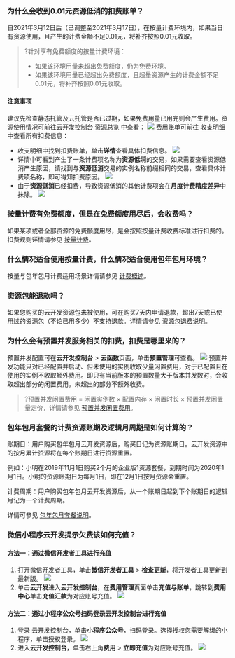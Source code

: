 ### 为什么会收到0.01元资源低消的扣费账单？
自2021年3月12日后（已调整至2021年3月17日），在按量计费环境内，如果当日有资源使用，且产生的计费金额不足0.01元，将补齐按照0.01元收取。

>?针对享有免费额度的按量计费环境：
>- 如果该环境用量未超出免费额度，仍为免费环境。
>- 如果该环境用量已经超出免费额度，且超量资源产生的计费金额不足0.01元，将补齐按照0.01元收取。


#### 注意事项
建议先检查静态托管及云托管是否已过期，如果免费用量已用完则会产生费用。资源使用情况可前往云开发控制台 [资源总览](https://console.cloud.tencent.com/tcb/env/overview) 中查看：
![](https://qcloudimg.tencent-cloud.cn/raw/b59cc4346b8aff36610bf8cdc6b431ac.png)
费用账单可前往 [收支明细](https://console.cloud.tencent.com/expense/transactions) 中查看所有扣费信息：
- 收支明细中找到扣费账单，单击**详情**查看具体扣费信息。
![](https://main.qcloudimg.com/raw/eeb07b5f3c948c468614300aa0261752.png)
- 详情中可看到产生了一条计费项名称为**资源低消**的交易，如果需要查看资源低消产生原因，请找到与**资源低消**交易的实例名称前缀相同的交易，查看具体计费项名称，即可得知扣费原因。
![](https://main.qcloudimg.com/raw/d8aa4c8fc33c75b0d443caa71f7fa8b3.png)
- 由于**资源低消**已经扣费，导致资源低消的其他计费项会在**月度计费精度差异**中抹除。
![](https://main.qcloudimg.com/raw/50a75a7ba1decf9372b78b4a7b27756c.png)

### 按量计费有免费额度，但是在免费额度用尽后，会收费吗？
如果某项或者全部资源的免费额度用尽，是会按照按量计费收费标准进行扣费的。扣费规则详情请参见 [按量计费](https://cloud.tencent.com/document/product/876/39095#.E6.8C.89.E9.87.8F.E8.AE.A1.E8.B4.B9)。

### 什么情况适合使用按量计费，什么情况适合使用包年包月环境？
按量与包年包月计费适用场景详情请参见 [计费概述](https://cloud.tencent.com/document/product/876/18864)。

### 资源包能退款吗？
如果您购买的云开发资源包未被使用，可在购买7天内申请退款，超出7天或已使用过的资源包（不论已用多少）不支持退款。详情请参见 [资源包退费说明](https://cloud.tencent.com/document/product/876/59285)。


### 为什么会有预置并发服务相关的扣费，扣费是哪里来的？

预置并发配置可在**云开发控制台** > **云函数**页面，单击**预置管理**可查看。
![](https://qcloudimg.tencent-cloud.cn/raw/609cb819a925d84fc150693fbf79a74c.png)
预置并发功能只对已经配置并启动、但未使用的实例收取少量闲置费用，对于已配置且在使用的实例不收取额外费用。即只有当前版本的预置数量大于版本并发数时，会收取超出部分的闲置费用。未超出的部分不额外收费。
>?预置并发闲置费用 = 闲置实例数 × 配置内存 × 闲置时长 × 预置并发闲置量定价，详情请参见 [预置并发闲置费用](https://cloud.tencent.com/document/product/876/39095#.E9.A2.84.E7.BD.AE.E5.B9.B6.E5.8F.91.E9.97.B2.E7.BD.AE.E8.B4.B9.E7.94.A8)。

### 包年包月套餐的计费资源账期及逻辑月周期是如何计算的？
账期日：用户购买包年包月云开发资源后，购买日记为资源账期日。云开发资源中的按月累计资源将在每个账期日进行资源重置。

例如：小明在2019年11月1日购买2个月的企业版1资源套餐，到期时间为2020年1月1日。小明的资源账期日为每月1日，即在12月1日按月资源会重置。

计费周期：用户购买包年包月云开发资源后，从一个账期日起到下个账期日的逻辑月记为一个计费周期。

详情可参见 [包年包月套餐说明](https://cloud.tencent.com/document/product/876/39093)。

### 微信小程序云开发提示欠费该如何充值？
#### 方法一：通过微信开发者工具进行充值
1. 打开微信开发者工具，单击**微信开发者工具** > **检查更新**，将开发者工具更新到最新版。
![](https://qcloudimg.tencent-cloud.cn/raw/2a19cad271dafd3ee2e5f87aa2bb51bf.png)
2. 单击**云开发**进入**云开发控制台**，在**费用管理**页面单击**充值与账单**，跳转到**费用中心**单击**充值汇款**为对应账号充值。
![](https://qcloudimg.tencent-cloud.cn/raw/1624ed6f511d2f8ce0dd0d4846d5fa46.png)

#### 方法二：通过小程序公众号扫码登录云开发控制台进行充值
1. 登录 [云开发控制台](https://console.cloud.tencent.com/tcb)，单击**小程序公众号**，扫码登录。选择授权您需要解绑的小程序，单击授权登录。
![](https://qcloudimg.tencent-cloud.cn/raw/b4e69ae806959b97893e0b3d6f323be3.jpg)
2. 进入**云开发控制台**，单击右上角**费用** > **立即充值**为对应账号充值。
![](https://qcloudimg.tencent-cloud.cn/raw/868655938c82e691cdec15ee312e294a.png)
